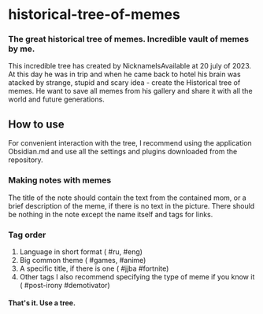 # historical-tree-of-memes
### The great historical tree of memes. Incredible vault of memes by me.

This incredible tree has created by NicknameIsAvailable at 20 july of 2023. At this day he was in trip and when he came back to hotel his brain was atacked by strange, stupid and scary idea - create the Historical tree of memes. He want to save all memes from his gallery and share it with all the world and future generations.

## How to use

For convenient interaction with the tree, I recommend using the application Obsidian.md and use all the settings and plugins downloaded from the repository.

### Making notes with memes

The title of the note should contain the text from the contained mom, or a brief description of the meme, if there is no text in the picture. There should be nothing in the note except the name itself and tags for links.    

### Tag order

1) Language in short format ( #ru, #eng) 
2) Big common theme ( #games, #anime)
3) A specific title, if there is one ( #jjba #fortnite) 
4) Other tags
I also recommend specifying the type of meme if you know it ( #post-irony #demotivator)    
#### That's it. Use a tree.
